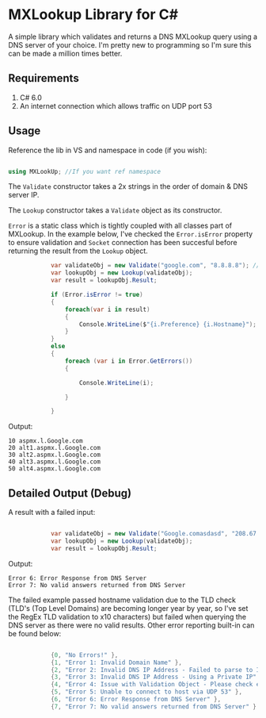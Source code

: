 # MXLookup Library for C#
A simple library which validates and returns a DNS MXLookup query using a DNS server of your choice. I'm pretty new to programming so I'm sure this can be made a million times better. 

## Requirements
1. C# 6.0
2. An internet connection which allows traffic on UDP port 53

## Usage
Reference the lib in VS and namespace in code (if you wish):

```c#

using MXLookUp; //If you want ref namespace

```

The `Validate` constructor takes a 2x strings in the order of domain & DNS server IP. 

The `Lookup` constructor takes a `Validate` object as its constructor.

`Error` is a static class which is tightly coupled with all classes part of MXLookup. In the example below, I've checked the `Error.isError` property to ensure validation and `Socket` connection has been succesful before returning the result from the `Lookup` object.


```c#
            var validateObj = new Validate("google.com", "8.8.8.8"); //Google for DNS Server
            var lookupObj = new Lookup(validateObj);
            var result = lookupObj.Result;

            if (Error.isError != true)
            {
                foreach(var i in result)
                {
                    Console.WriteLine($"{i.Preference} {i.Hostname}");
                }
            }
            else
            {
                foreach (var i in Error.GetErrors())
                {

                    Console.WriteLine(i);

                }

            }

```

Output:

```
10 aspmx.l.Google.com
20 alt1.aspmx.l.Google.com
30 alt2.aspmx.l.Google.com
40 alt3.aspmx.l.Google.com
50 alt4.aspmx.l.Google.com
```
## Detailed Output (Debug)

A result with a failed input:

```c#

            var validateObj = new Validate("Google.comasdasd", "208.67.222.222"); //OpenDNS for DNS Server
            var lookupObj = new Lookup(validateObj);
            var result = lookupObj.Result;

```

Output:

```
Error 6: Error Response from DNS Server
Error 7: No valid answers returned from DNS Server
```

The failed example passed hostname validation due to the TLD check (TLD's (Top Level Domains) are becoming longer year by year, so I've set the RegEx TLD validation to x10 characters) but failed when querying the DNS server as there were no valid results. Other error reporting built-in can be found below: 

```c#

            {0, "No Errors!" },
            {1, "Error 1: Invalid Domain Name" },
            {2, "Error 2: Invalid DNS IP Address - Failed to parse to IPAddress Object" },
            {3, "Error 3: Invalid DNS IP Address - Using a Private IP" },
            {4, "Error 4: Issue with Validation Object - Please check errors on Validation Object" },
            {5, "Error 5: Unable to connect to host via UDP 53" },
            {6, "Error 6: Error Response from DNS Server" },
            {7, "Error 7: No valid answers returned from DNS Server" }

```
